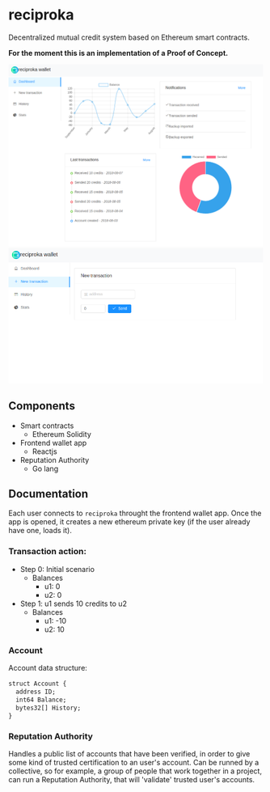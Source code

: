 # reciproka
Decentralized mutual credit system based on Ethereum smart contracts.

**For the moment this is an implementation of a Proof of Concept.**

![reciprokaWallet](https://raw.githubusercontent.com/arnaucode/reciproka/master/r1.png "reciprokaWallet")
![reciprokaWallet](https://raw.githubusercontent.com/arnaucode/reciproka/master/r2.png "reciprokaWallet")

## Components
- Smart contracts
  - Ethereum Solidity
- Frontend wallet app
  - Reactjs
- Reputation Authority
  - Go lang

## Documentation

Each user connects to `reciproka` throught the frontend wallet app. Once the app is opened, it creates a new ethereum private key (if the user already have one, loads it).


### Transaction action:
- Step 0: Initial scenario
  - Balances
    - u1: 0
    - u2: 0
- Step 1: u1 sends 10 credits to u2
  - Balances
    - u1: -10
    - u2: 10


### Account
Account data structure:
```solidity
struct Account {
  address ID;
  int64 Balance;
  bytes32[] History;
}
```



### Reputation Authority
Handles a public list of accounts that have been verified, in order to give some kind of trusted certification to an user's account.
Can be runned by a collective, so for example, a group of people that work together in a project, can run a Reputation Authority, that will 'validate' trusted user's accounts.
